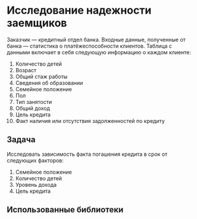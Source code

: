 # Исследование надежности заемщиков

Заказчик — кредитный отдел банка. Входные данные, полученные от банка — статистика о платёжеспособности клиентов. Таблица с данными включает в себя следующую информацию о каждом клиенте:

1. Количество детей
2. Возраст
3. Общий стаж работы
4. Сведения об образовании
5. Семейное положение
6. Пол
7. Тип занятости
8. Общий доход
9. Цель кредита
10. Факт наличия или отсутствия задолженностей по кредиту
## Задача
Исследовать зависимость факта погашения кредита в срок от следующих факторов:

1. Семейное положение
2. Количество детей
3. Уровень дохода
4. Цель кредита
## Использованные библиотеки
